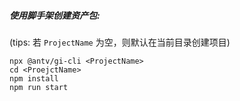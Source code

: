 ##### 使用脚手架创建资产包:<br>
(tips: 若 `ProjectName` 为空，则默认在当前目录创建项目)
```
npx @antv/gi-cli <ProjectName>
cd <ProejctName>
npm install
npm run start
```
